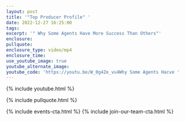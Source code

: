 ```yaml
---
layout: post
title: '"Top Producer Profile" '
date: 2022-12-27 16:25:00
tags:
excerpt: '" Why Some Agents Have More Success Than Others"'
enclosure:
pullquote:
enclosure_type: video/mp4
enclosure_time:
use_youtube_image: true
youtube_alternate_image:
youtube_code: 'https://youtu.be/W_0g4Ze_vu4Why Some Agents Hacve '
---
```

{% include youtube.html %}

{% include pullquote.html %}

{% include events-cta.html %} {% include join-our-team-cta.html %}
